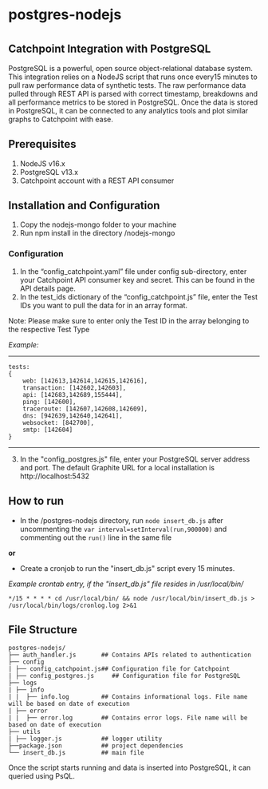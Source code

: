 # postgres-nodejs
#
Catchpoint Integration with PostgreSQL
---

PostgreSQL is a powerful, open source object-relational database system.
This integration relies on a NodeJS script that runs once every15 minutes to pull raw performance data of synthetic tests. The raw performance data pulled through REST API is parsed with correct timestamp, breakdowns and all performance metrics to be stored in PostgreSQL. Once the data is stored in PostgreSQL, it can be connected to any analytics tools and plot similar graphs to Catchpoint with ease.


## Prerequisites
1. NodeJS v16.x
2. PostgreSQL v13.x
3. Catchpoint account with a REST API consumer

## Installation and Configuration
1. Copy the nodejs-mongo folder to your machine
2. Run npm install in the directory /nodejs-mongo

### Configuration
1.	In the “config_catchpoint.yaml” file under config sub-directory, enter your Catchpoint API consumer key and secret. This can be found in the API details page.
2.	In the test_ids dictionary of the “config_catchpoint.js” file, enter the Test IDs you want to pull the data for in an array format. 

Note: Please make sure to enter only the Test ID in the array belonging to the respective Test Type


*Example:*

---
    tests: 
    {
        web: [142613,142614,142615,142616],
        transaction: [142602,142603],
        api: [142683,142689,155444],
        ping: [142600],
        traceroute: [142607,142608,142609],
        dns: [942639,142640,142641],
        websocket: [842700],
        smtp: [142604]
    }

---
3.	In the "config_postgres.js" file, enter your PostgreSQL server address and port. The default Graphite URL for a local installation is http://localhost:5432

## How to run
- In the /postgres-nodejs directory, run `node insert_db.js` after uncommenting the `var interval=setInterval(run,900000)` and commenting out the `run()` line in the same file

**or**

- Create a cronjob to run the "insert_db.js" script every 15 minutes.

*Example crontab entry, if the "insert_db.js" file resides in /usr/local/bin/*

`*/15 * * * * cd /usr/local/bin/ && node /usr/local/bin/insert_db.js > /usr/local/bin/logs/cronlog.log 2>&1`


## File Structure

    postgres-nodejs/
    ├── auth_handler.js       ## Contains APIs related to authentication       
    ├── config
    | ├── config_catchpoint.js## Configuration file for Catchpoint 
    | ├── config_postgres.js     ## Configuration file for PostgreSQL
    ├── logs
    | ├── info
    | |  ├── info.log         ## Contains informational logs. File name will be based on date of execution
    | ├── error
    | |  ├── error.log        ## Contains error logs. File name will be based on date of execution          
    ├── utils
    | ├── logger.js           ## logger utility
    ├──package.json           ## project dependencies
    └── insert_db.js          ## main file


Once the script starts running and data is inserted into PostgreSQL, it can queried using PsQL.
